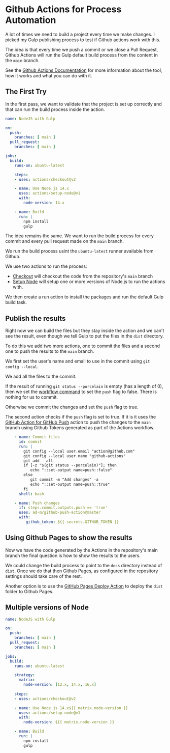 # Github Actions for Process Automation

A lot of times we need to build a project every time we make changes. I picked my Gulp publishing process to test if Github actions work with this.

The idea is that every time we push a commit or we close a Pull Request, Github Actions will run the Gulp default build process from the content in the `main` branch.

See the [Github Actions Documentation](https://docs.github.com/en/actions) for more information about the tool, how it works and what you can do with it.

## The First Try

In the first pass, we want to validate that the project is set up correctly and that can run the build process inside the action.

```yaml
name: NodeJS with Gulp

on:
  push:
    branches: [ main ]
  pull_request:
    branches: [ main ]

jobs:
  build:
    runs-on: ubuntu-latest

    steps:
    - uses: actions/checkout@v2

    - name: Use Node.js 14.x
      uses: actions/setup-node@v1
      with: 
        node-version: 14.x 

    - name: Build
      run: |
        npm install
        gulp
```

The idea remains the same. We want to run the build process for every commit and every pull request made on the `main` branch.

We run the build process usint the `ubuntu-latest` runner available from Github.

We use two actions to run the process:

* [Checkout](https://github.com/actions/checkout) will checkout the code from the repository's `main` branch
* [Setup Node](https://github.com/actions/setup-node) will setup one or more versions of Node.js to run the actions with.

We then create a run action to install the packages and run the default Gulp build task.

## Publish the results

Right now we can build the files but they stay inside the action and we can't see the result, even though we tell Gulp to put the files in the `dist` directory.

To do this we add two  more actions, one to commit the files and a second one to push the results to the `main` branch.

We first set the user's name and email to use in the commit using `git config --local`.

We add all the files to the commit.

If the result of running `git status --porcelain` is empty (has a length of 0), then we set the [workflow command](https://docs.github.com/en/actions/reference/workflow-commands-for-github-actions) to set the `push` flag to false. There is nothing for us to commit.

Otherwise we commit the changes and set the `push` flag to true.

The second action checks if the `push` flag is set to true. If it is it uses the [GitHub Action for GitHub Push](https://github.com/ad-m/github-push-action) action to push the changes to the `main` branch using Github Tokens generated as part of the Actions workflow.

```yaml
    - name: Commit files
      id: commit
      run: |
        git config --local user.email "action@github.com"
        git config --local user.name "github-actions"
        git add --all
        if [-z "$(git status --porcelain)"]; then
           echo "::set-output name=push::false"
        else
           git commit -m "Add changes" -a
           echo "::set-output name=push::true"
        fi
      shell: bash

    - name: Push changes
      if: steps.commit.outputs.push == 'true'
      uses: ad-m/github-push-action@master
      with:
         github_token: ${{ secrets.GITHUB_TOKEN }}
```

## Using Github Pages to show the results

Now we have the code generated by the Actions in the repository's main branch the final question is how to show the results to the users.

We could change the build process to point to the `docs` directory instead of `dist`. Once we do that then Github Pages, as configured in the repository settings should take care of the rest.

Another option is to use the [GitHub Pages Deploy Action](https://github.com/JamesIves/github-pages-deploy-action) to deploy the `dist` folder to Github Pages.

## Multiple versions of Node

```yaml
name: NodeJS with Gulp

on:
  push:
    branches: [ main ]
  pull_request:
    branches: [ main ]

jobs:
  build:
    runs-on: ubuntu-latest

    strategy:
      matrix:
        node-version: [12.x, 14.x, 16.x]
    
    steps:
    - uses: actions/checkout@v2

    - name: Use Node.js 14.x${{ matrix.node-version }}
      uses: actions/setup-node@v1
      with:
        node-version: ${{ matrix.node-version }}

    - name: Build
      run: |
        npm install
        gulp
```
